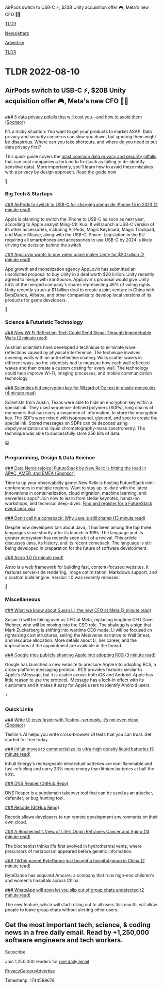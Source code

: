 AirPods switch to USB-C ⚡, $20B Unity acquisition offer 🎮, Meta's new CFO 👩🏻

[TLDR](/)

[Newsletters](/newsletters)

[Advertise](https://advertise.tldr.tech/)

[TLDR](/)

# TLDR 2022-08-10

## AirPods switch to USB-C ⚡, $20B Unity acquisition offer 🎮, Meta's new CFO 👩🏻

### 

[### 5 data privacy pitfalls that will cost you—and how to avoid them (Sponsor)](https://info.skyflow.com/five-common-data-privacy-pitfalls-tldr?utm_source=tldr&amp;utm_medium=newsletter&amp;utm_campaign=tldr+2022)

It’s a tricky situation: You want to get your products to market ASAP. Data privacy and security concerns can slow you down, but ignoring them might be disastrous. Where can you take shortcuts, and where do you need to put data privacy first?

This quick guide covers the [most common data privacy and security pitfalls](https://info.skyflow.com/five-common-data-privacy-pitfalls-tldr?utm_source=TLDR&utm_medium=newsletter&utm_campaign=TLDR+2022) that can cost companies a fortune to fix (such as failing to de-identify sensitive data). More importantly, you’ll learn how to avoid these mistakes with a privacy by design approach. [Read the guide now](https://info.skyflow.com/five-common-data-privacy-pitfalls-tldr?utm_source=TLDR&utm_medium=newsletter&utm_campaign=TLDR+2022)

📱

### Big Tech & Startups

[### AirPods to switch to USB-C for charging alongside iPhone 15 in 2023 (2 minute read)](https://9to5mac.com/2022/08/09/airpods-usb-c-iphone/?utm_source=tldrnewsletter)

Apple is planning to switch the iPhone to USB-C as soon as next year, according to Apple analyst Ming-Chi Kuo. It will launch a USB-C version of its other accessories, including AirPods, Magic Keyboard, Magic Trackpad, and Magic Mouse, along with the USB-C iPhone. Legislation in the EU requiring all smartphones and accessories to use USB-C by 2024 is likely driving the decision behind the switch.

[### AppLovin wants to buy video game maker Unity for $20 billion (2 minute read)](https://techcrunch.com/2022/08/09/applovin-wants-to-buy-video-game-maker-unity-for-20-billion/?utm_source=tldrnewsletter)

App growth and monetization agency AppLovin has submitted an unsolicited proposal to buy Unity in a deal worth $20 billion. Unity recently agreed to merge with ironSource. AppLovin's proposal would give Unity 55% of the merged company's shares representing 49% of voting rights. Unity recently struck a $1 billion deal to create a joint venture in China with ByteDance, Alibaba, and other companies to develop local versions of its products for game developers.

🚀

### Science & Futuristic Technology

[### New Wi-Fi Reflection Tech Could Send Signal Through Impenetrable Walls (2 minute read)](https://www.newsweek.com/new-wifi-reflection-tech-could-send-signal-through-impenetrable-walls-1732088?utm_source=tldrnewsletter)

Austrian scientists have developed a technique to eliminate wave reflections caused by physical interference. The technique involves covering walls with an anti-reflective coating. Walls scatter waves in different ways, so the scientists had to measure how each wall reflected waves and then create a custom coating for every wall. The technology could help improve Wi-Fi, imaging processes, and mobile communication technology.

[### Scientists hid encryption key for Wizard of Oz text in plastic molecules (4 minute read)](https://arstechnica.com/science/2022/08/scientists-encoded-the-wizard-of-oz-in-the-chemical-structure-of-ink/?utm_source=tldrnewsletter)

Scientists from Austin, Texas were able to hide an encryption key within a special ink. They used sequence-defined polymers (SDPs), long chains of monomers that can carry a sequence of information, to store the encryption key. The SDPs were mixed with isopropanol, glycerol, and soot to create the special ink. Stored messages on SDPs can be decoded using depolymerization and liquid chromatography-mass spectrometry. The technique was able to successfully store 256 bits of data.

💻

### Programming, Design & Data Science

[### Data Nerds rejoice! FutureStack by New Relic is hitting the road in APAC, AMER, and EMEA (Sponsor)](https://newrelic.com/events?utm_source=tldr&amp;utm_medium=community&amp;utm_campaign=global-fy23-q2-futurestack-roadshow)

Time to up your observability game: New Relic is hosting FutureStack mini-conferences in multiple regions. Want to stay up-to-date with the latest innovations in containerization, cloud migration, machine learning, and serverless apps? Join now to learn from stellar keynotes, hands-on workshops, and technical deep-dives. [Find and register for a FutureStack event near you](https://newrelic.com/events?utm_source=tldr&utm_medium=community&utm_campaign=global-fy23-q2-futurestack-roadshow)

[### Don’t call it a comeback: Why Java is still champ (13 minute read)](https://github.com/readme/featured/java-programming-language?utm_source=tldrnewsletter)

Despite how developers talk about Java, it has been among the top three languages since shortly after its launch in 1995. The language and its greater ecosystem has recently seen a bit of a revival. This article discusses Java, its history, and its recent comeback. The language is still being developed in preparation for the future of software development.

[### Astro 1.0 (5 minute read)](https://astro.build/blog/astro-1/?utm_source=tldrnewsletter)

Astro is a web framework for building fast, content-focused websites. It features server-side rendering, image optimization, Markdown support, and a custom build engine. Version 1.0 was recently released.

🎁

### Miscellaneous

[### What we know about Susan Li, the new CFO at Meta (2 minute read)](https://threadreaderapp.com/damccormick13/status/1557106681569353731)

Susan Li will be taking over as CFO at Meta, replacing longtime CFO Dave Wehner, who will be moving into the CSO role. The shakeup is a sign that Mark Zuckerberg is shifting into wartime CEO mode. Li will be focused on rightsizing cost structures, selling the Metaverse narrative to Wall Street, and resource allocation. More details about Li, her career, and the implications of the appointment are available in the thread.

[### Google tries publicly shaming Apple into adopting RCS (3 minute read)](https://www.theverge.com/2022/8/9/23297951/google-apple-rcs-adoption-campaign-getthemessage-blue-green-messages?utm_source=tldrnewsletter)

Google has launched a new website to pressure Apple into adopting RCS, a cross-platform messaging protocol. RCS provides features similar to Apple's iMessage, but it is usable across both iOS and Android. Apple has little reason to use the protocol. iMessage has a lock-in effect with its customers and it makes it easy for Apple users to identify Android users.

⚡

### Quick Links

[### Write UI tests faster with Testim—seriously, it’s not even close (Sponsor)](http://go.testim.io/developer?utm_campaign=tldr%20newsletter&amp;utm_source=tldr%20newsletter&amp;utm_medium=newsletter&amp;utm_content=developer)

Testim's AI helps you write cross-browser UI tests that you can trust. Get started for free today.

[### Influit moves to commercialize its ultra-high density liquid batteries (5 minute read)](https://newatlas.com/energy/influit-flow-battery-density/?utm_source=tldrnewsletter)

Influit Energy's rechargeable electrofuel batteries are non-flammable and fast-refueling and carry 23% more energy than lithium batteries at half the cost.

[### DNS Reaper (GitHub Repo)](https://github.com/punk-security/dnsreaper?utm_source=tldrnewsletter)

DNS Reaper is a subdomain takeover tool that can be used as an attacker, defender, or bug hunting tool.

[### Recode (GitHub Repo)](https://github.com/recode-sh/cli?utm_source=tldrnewsletter)

Recode allows developers to run remote development environments on their own cloud.

[### A Biochemist’s View of Life’s Origin Reframes Cancer and Aging (13 minute read)](https://www.quantamagazine.org/a-biochemists-view-of-lifes-origin-reframes-cancer-and-aging-20220808/?utm_source=tldrnewsletter)

The biochemist thinks life first evolved in hydrothermal vents, where precursors of metabolism appeared before genetic information.

[### TikTok parent ByteDance just bought a hospital group in China (2 minute read)](https://techcrunch.com/2022/08/09/tiktok-bytedance-bought-a-hospital-china/?utm_source=tldrnewsletter)

ByteDance has acquired Amcare, a company that runs high-end children's and women's hospitals across China.

[### WhatsApp will soon let you slip out of group chats undetected (2 minute read)](https://www.cnbc.com/2022/08/09/whatsapp-will-soon-let-you-slip-out-of-group-chats-undetected.html?utm_source=tldrnewsletter)

The new feature, which will start rolling out to all users this month, will allow people to leave group chats without alerting other users.

## Get the most important tech, science, & coding news in a free daily email. Read by +1,250,000 software engineers and tech workers.

Subscribe

Join 1,250,000 readers for [one daily email](/api/latest/tech)

[Privacy](/privacy)[Careers](https://jobs.ashbyhq.com/tldr.tech)[Advertise](/tech/advertise)

Timestamp: 1744589678